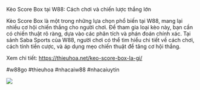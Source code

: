 Kèo Score Box tại W88: Cách chơi và chiến lược thắng lớn

Kèo Score Box là một trong những lựa chọn phổ biến tại W88, mang lại nhiều cơ hội chiến thắng cho người chơi. Để tham gia loại kèo này, bạn cần có chiến thuật rõ ràng, dựa vào các phân tích và phán đoán chính xác. Tại sảnh Saba Sports của W88, người chơi có thể tìm hiểu chi tiết về cách chơi, cách tính tiền cược, và áp dụng mẹo chiến thuật để tăng cơ hội thắng.

Xem chi tiết: https://thieuhoa.net/keo-score-box-la-gi/

#w88go #thieuhoa #nhacaiw88 #nhacaiuytin

![](https://g0v.hackmd.io/_uploads/BklukUzwkx.jpg)
